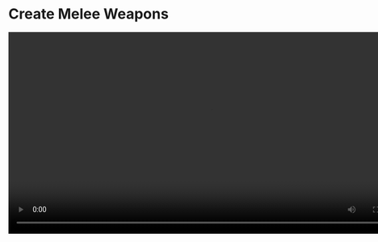 # Create Melee Weapons
<secondary-label ref="guide"/>

<video src="https://youtu.be/IGUBRVY6MAM" preview-src="sc_thumbnail_p01g03.png" width="800" />

After configuring the initial **Combat Components**, the first step in Ninja Combat is to prepare your character for
**Melee Attacks** using a **Melee Weapon**, which must be registered with the **Weapon Manager**.

<procedure title="Create a sword" collapsible="true">
    <step>
        <p>Create a new <b>Actor</b> extending from <code>NinjaCombatWeaponActor</code>. This will be our <b>sword</b>.</p>
        <tip>If you want to create a <b>base Blueprint</b> for your <b>melee weapons</b>, you can also do that. Then, extend this Blueprint to create the sword Actor.</tip>
    </step>
    <step>
        <p>Set <code>Inventory.Item.Type.Sword</code> to the <b>Weapon Tags</b> container.</p>
        <img src="p01g03_sword_item_tag.png" alt="Sword Tags" thumbnail="true" border-effect="line" width="600"/>
    </step>
    <step>
        <p>Add a <b>Static Mesh</b> to this Actor, set your sword mesh to it, and add the Component Tag <code>Combat.Component.MeleeScanSource</code>.</p>
        <img src="p01g03_sword_weapon_mesh.png" alt="Sword Mesh" thumbnail="true" border-effect="line" width="600"/>
        <tip>
            <p>You can also implement <code>GetMeleeMesh</code>, from the <b>Melee Interface</b> and return your Static Mesh from it. In that case, you do not need to tag your weapon meshes.</p>
            <img src="p01g03_get_mesh_interface.png" alt="Sword Mesh" thumbnail="true" border-effect="line" width="600"/>
        </tip>
    </step>
    <step>
        <p>Set the mesh's collision to <b>Overlap All</b>. The system uses traces to collect targets, and we do not want the weapon colliding with other objects.</p>
        <img src="p01g03_melee_mesh_collision.png" alt="Sword Mesh Collisions" thumbnail="true" border-effect="line" width="600"/>
        <tip>If you created a base <b>Melee Weapon Blueprint</b>, then make sure to configure collisions in the <b>base Blueprint</b>, so it can be applied to any actual Melee Weapon Actors!</tip>
    </step>
</procedure>

<procedure title="Create a shield" collapsible="true">
    <step>Create a new <b>Actor</b> extending from <code>NinjaCombatWeaponActor</code>, or from your <b>base Blueprint</b>. This will be our <b>shield</b>.</step>
    <step>
        <p>Set <code>Inventory.Item.Type.Shield</code> to the <b>Weapon Tags</b> container.</p>
        <img src="p01g03_shield_item_tag.png" alt="shield Tags" border-effect="line" thumbnail="true"/>
    </step>
    <step>
        <p>Repeat the same steps as before, setting the <b>Weapon Collision</b> and tagging the <b>Static Mesh Component</b>.</p>
        <tip>You only need to tag your meshes if you have not implemented <code>GetMeleeMesh</code>, from the <b>Melee Interface</b>.</tip>
    </step>
</procedure>

<procedure title="Configure the Combat Components" collapsible="true">
    <step>
        <p>In your <b>Player Character</b>, add the <b>Combat Manager Component</b>, <b>Weapon Manager Component</b> and implement the <b>Combat System Interface</b>.</p>
        <tabs group="sample">
            <tab title="Blueprint" group-key="bp">
                <p>In the <b>Components</b> tab, search for <code>combat manager</code> and select the <b>Ninja Combat Manager</b> component.</p>
                <br/>
                <img src="p01g03_add_combat_manager.png" alt="Combat Manager Component" thumbnail="true" border-effect="line" width="600"/>
                <br/>
                <p>In the <b>Components</b> tab, search for <code>weapon manager</code> and select the <b>Ninja Combat Weapon Manager</b> component.</p>
                <br/>
                <img src="p01g03_add_weapon_manager.png" alt="Weapon Manager Component" thumbnail="true" border-effect="line" width="600"/>
                <br/>
                <p>In the <b>Class Settings</b> view, add the <b>Combat System Interface</b>.</p>
                <br/>
                <img src="p01g03_weapon_system_interface.png" alt="Combat System Interface" thumbnail="true" border-effect="line" width="600"/>
                <br/>
                <p>In the <b>My Blueprint</b> tab, under <b>Interfaces</b>, expand the <b>Combat System Interface</b>:</p>
                <ul>
                    <li>Double-click <code>GetCombatManagerComponent</code> and return the <b>Combat Manager</b> component.</li>
                    <li>Double-click <code>GetWeaponManagerComponent</code> and return the <b>Weapon Manager</b> component.</li>
                    <li>Double-click <code>GetCombatMesh</code> and return the <b>Character Mesh</b>.</li>
                </ul>
            </tab>
            <tab title="C++" group-key="cpp">
                <ul>
                    <li>Add <code>CombatSystemInterface</code> to your Player Character class.</li>
                    <li>Create an instance of <code>UNinjaCombatManagerComponent</code> and return it from <code>GetCombatManager_Implementation</code></li>
                    <li>Create an instance of <code>UNinjaCombatWeaponManagerComponent</code> and return it from <code>GetWeaponManagerComponent_Implementation</code></li>
                    <li>Return the character's mesh from <code>GetCombatMesh_Implementation</code></li>                        
                </ul>
                <br/>
                <code-block lang="c++" src="cbt_weapon_manager_setup.h" />
                <br/>
                <code-block lang="c++" src="cbt_weapon_manager_setup.cpp" />
            </tab>
        </tabs>
    </step>
</procedure>

<procedure title="Configure the Weapon Manager" collapsible="true">
    <step>Open your character's <b>Skeleton</b> and add sockets for the <b>sword</b> and <b>shield</b>.</step>
    <step>
        <p>Add your weapons to the Weapon Manager's <b>Details Tab</b> and configure them to the appropriate sockets in your <b>Character's Mesh Skeleton</b>.</p>
        <img src="p01g03_add_weapons_to_weapon_manager.png" alt="Adding Weapons to the Weapon Manager" thumbnail="true" border-effect="line" width="600"/>
    </step>
</procedure>

<procedure title="Test everything" collapsible="true">
    <step>Press <b>play</b>, you should see your <b>Player Character</b>, as usual.</step>
    <step>Your character should have a sword and a shield attacked to the correct sockets.</step>
    <img src="p01g03_results.png" alt="Weapons added to the character" thumbnail="true" border-effect="line" width="600"/>
</procedure>